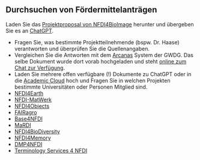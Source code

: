 ## Durchsuchen von Fördermittelanträgen

Laden Sie das [Projektproposal von NFDI4BioImage](https://zenodo.org/records/13168693) herunter und übergeben Sie es an [ChatGPT](https://chat.openai.com/).
* Fragen Sie, was bestimmte Projektteilnehmende (bspw. Dr. Haase) verantworten und überprüfen Sie die Quellenangaben.
* Vergleichen Sie die Antworten mit dem [Arcanas](https://chat-ai.academiccloud.de/arcanas/) System der GWDG. Das selbe Dokument wurde dort vorab hochgeladen und steht [online zum Chat zur Verfügung](https://chat-ai.academiccloud.de/chat?model=meta-llama-3.1-8b-rag&arcana=robert.haase01%2Ftest&arcana_key=QzJaWUozTlRtVTBxU0ZmSjBaWTZyamcwNUtJcFQ2eXN5YzV3OEdweUROWT0%3D). 
* Laden Sie mehrere offen verfügbare (!) Dokumente zu ChatGPT oder in die [Academic Cloud](https://chat-ai.academiccloud.de/arcanas/) hoch und Fragen Sie in welchen Projekten bestimmte Universitäten oder Personen Mitglied sind.
* [NFDI4Earth](https://zenodo.org/records/5718944)
* [NFDI-MatWerk](https://zenodo.org/records/5112848)
* [NFDI4Objects](https://zenodo.org/records/10409228)
* [FAIRagro](https://zenodo.org/records/8366884)
* [Base4NFDI](https://zenodo.org/records/10245518)
* [MaRDI](https://zenodo.org/records/6552436)
* [NFDI4BioDiversity](https://zenodo.org/records/3943645)
* [NFDI4Memory](https://zenodo.org/records/7428489)
* [DMP4NFDI](https://zenodo.org/records/13445355)
* [Terminology Services 4 NFDI](https://zenodo.org/records/12188787)

